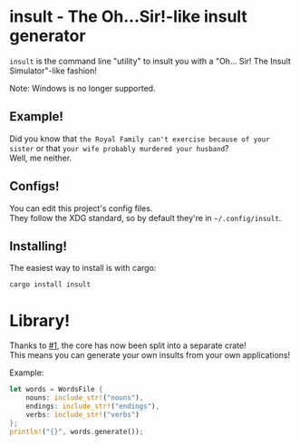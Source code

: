 # insult - The Oh...Sir!-like insult generator

`insult` is the command line "utility" to insult you with a "Oh... Sir! The Insult Simulator"-like fashion!

Note: Windows is no longer supported.

## Example!

Did you know that `the Royal Family can't exercise because of your sister` or that `your wife probably murdered your husband`?  
Well, me neither.

## Configs!

You can edit this project's config files.  
They follow the XDG standard, so by default they're in `~/.config/insult`.

## Installing!

The easiest way to install is with cargo:  
```
cargo install insult
```

# Library!

Thanks to [#1](https://github.com/jD91mZM2/insult/issues/1), the core has now been split into a separate crate!  
This means you can generate your own insults from your own applications!

Example:

```Rust
let words = WordsFile {
    nouns: include_str!("nouns"),
    endings: include_str!("endings"),
    verbs: include_str!("verbs")
};
println!("{}", words.generate());
```
